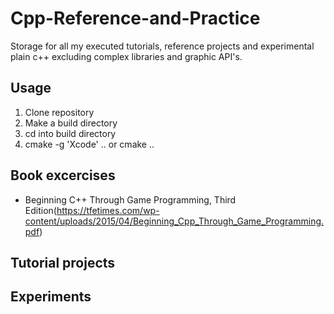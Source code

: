 # Cpp-Reference-and-Practice
Storage for all my executed tutorials, reference projects and experimental plain c++ excluding complex libraries and graphic API's.

## Usage
1. Clone repository
2. Make a build directory
3. cd into build directory
4. cmake -g 'Xcode' .. or cmake ..

## Book excercises
* Beginning C++ Through Game Programming, Third Edition(https://tfetimes.com/wp-content/uploads/2015/04/Beginning_Cpp_Through_Game_Programming.pdf)

## Tutorial projects

## Experiments
